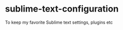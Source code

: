 sublime-text-configuration
==========================

To keep my favorite Sublime text settings, plugins etc
